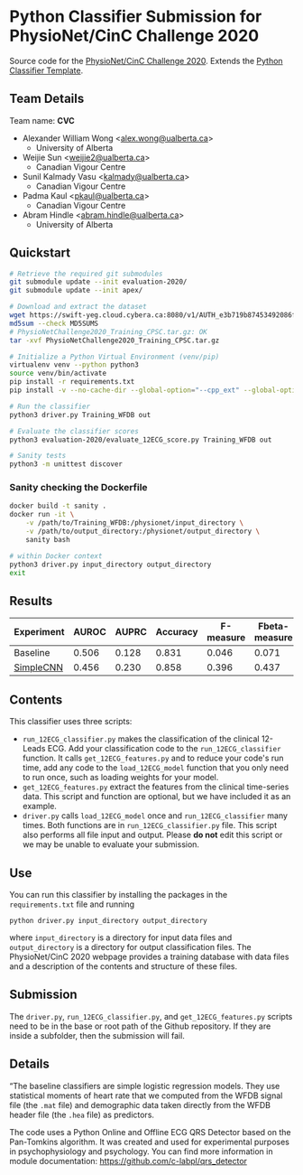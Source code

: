 # Python Classifier Submission for PhysioNet/CinC Challenge 2020

Source code for the [PhysioNet/CinC Challenge 2020](https://physionetchallenges.github.io/2020/). Extends the [Python Classifier Template](https://github.com/physionetchallenges/python-classifier-2020).

## Team Details

Team name: **CVC**

- Alexander William Wong <[alex.wong@ualberta.ca](mailto:alex.wong@ualberta.ca)>
    - University of Alberta
- Weijie Sun <[weijie2@ualberta.ca](mailto:weijie2@ualberta.ca)>
    - Canadian Vigour Centre
- Sunil Kalmady Vasu <[kalmady@ualberta.ca](mailto:kalmady@ualberta.ca)>
    - Canadian Vigour Centre
- Padma Kaul <[pkaul@ualberta.ca](mailto:pkaul@ualberta.ca)>
    - Canadian Vigour Centre
- Abram Hindle <[abram.hindle@ualberta.ca](mailto:abram.hindle@ualberta.ca)>
    - University of Alberta

## Quickstart

```bash
# Retrieve the required git submodules
git submodule update --init evaluation-2020/
git submodule update --init apex/

# Download and extract the dataset
wget https://swift-yeg.cloud.cybera.ca:8080/v1/AUTH_e3b719b87453492086f32f5a66c427cf/physionet_2020/PhysioNetChallenge2020_Training_CPSC.tar.gz
md5sum --check MD5SUMS
# PhysioNetChallenge2020_Training_CPSC.tar.gz: OK
tar -xvf PhysioNetChallenge2020_Training_CPSC.tar.gz

# Initialize a Python Virtual Environment (venv/pip)
virtualenv venv --python python3
source venv/bin/activate
pip install -r requirements.txt
pip install -v --no-cache-dir --global-option="--cpp_ext" --global-option="--cuda_ext" ./apex/

# Run the classifier
python3 driver.py Training_WFDB out

# Evaluate the classifier scores
python3 evaluation-2020/evaluate_12ECG_score.py Training_WFDB out

# Sanity tests
python3 -m unittest discover
```

### Sanity checking the Dockerfile

```bash
docker build -t sanity .
docker run -it \
    -v /path/to/Training_WFDB:/physionet/input_directory \
    -v /path/to/output_directory:/physionet/output_directory \
    sanity bash

# within Docker context
python3 driver.py input_directory output_directory
exit
```

## Results

| Experiment | AUROC | AUPRC | Accuracy | F-measure | Fbeta-measure | Gbeta-measure |
|------------|-------|-------|----------|-----------|---------------|---------------|
| Baseline   | 0.506 | 0.128 | 0.831    | 0.046     | 0.071         | 0.029         |
| [SimpleCNN](https://swift-yeg.cloud.cybera.ca:8080/v1/AUTH_e3b719b87453492086f32f5a66c427cf/physionet_2020/experiments/PhysioNet2020/SimpleCNN.tar.gz) | 0.456 | 0.230 | 0.858    | 0.396     | 0.437         | 0.222         |


## Contents

This classifier uses three scripts:

* `run_12ECG_classifier.py` makes the classification of the clinical 12-Leads ECG. Add your classification code to the `run_12ECG_classifier` function. It calls `get_12ECG_features.py` and to reduce your code's run time, add any code to the `load_12ECG_model` function that you only need to run once, such as loading weights for your model.
* `get_12ECG_features.py` extract the features from the clinical time-series data. This script and function are optional, but we have included it as an example.
* `driver.py` calls `load_12ECG_model` once and `run_12ECG_classifier` many times. Both functions are in `run_12ECG_classifier.py` file. This script also performs all file input and output. Please **do not** edit this script or we may be unable to evaluate your submission.

## Use

You can run this classifier by installing the packages in the `requirements.txt` file and running

    python driver.py input_directory output_directory

where `input_directory` is a directory for input data files and `output_directory` is a directory for output classification files. The PhysioNet/CinC 2020 webpage provides a training database with data files and a description of the contents and structure of these files.

## Submission

The `driver.py`, `run_12ECG_classifier.py`, and `get_12ECG_features.py` scripts need to be in the base or root path of the Github repository. If they are inside a subfolder, then the submission will fail.

## Details
“The baseline classifiers are simple logistic regression models. They use statistical moments of heart rate that we computed from the WFDB signal file (the `.mat` file) and demographic data taken directly from the WFDB header file (the `.hea` file) as predictors. 

The code uses a Python Online and Offline ECG QRS Detector based on the Pan-Tomkins algorithm. It was created and used for experimental purposes in psychophysiology and psychology. You can find more information in module documentation: https://github.com/c-labpl/qrs_detector
